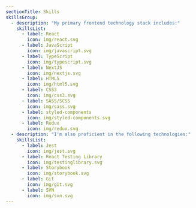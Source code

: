 ```yaml
---
sectionTitle: Skills
skillsGroup:
  - description: "My primary frontend technology stack includes:"
    skillsList:
      - label: React
        icon: img/react.svg
      - label: JavaScript
        icon: img/javascript.svg
      - label: TypeScript
        icon: img/typescript.svg
      - label: NextJS
        icon: img/nextjs.svg
      - label: HTML5
        icon: img/html5.svg
      - label: CSS3
        icon: img/css3.svg
      - label: SASS/SCSS
        icon: img/sass.svg
      - label: styled-components
        icon: img/styled-components.svg
      - label: Redux
        icon: img/redux.svg
  - description: "I'm also proficient in the following technologies:"
    skillsList:
      - label: Jest
        icon: img/jest.svg
      - label: React Testing Library
        icon: img/testinglibrary.svg
      - label: Storybook
        icon: img/storybook.svg
      - label: Git
        icon: img/git.svg
      - label: SVN
        icon: img/svn.svg
---
```

